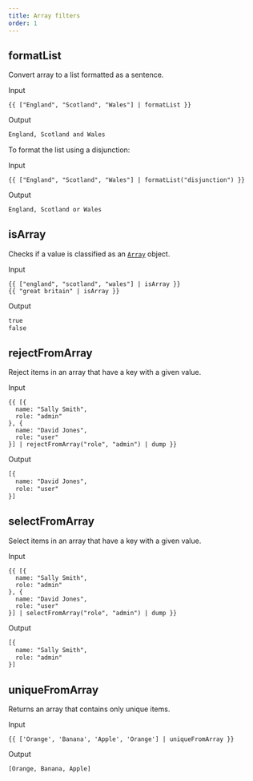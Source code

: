 ```yaml
---
title: Array filters
order: 1
---
```


## formatList

Convert array to a list formatted as a sentence.

Input

```njk
{{ ["England", "Scotland", "Wales"] | formatList }}
```

Output

```html
England, Scotland and Wales
```

To format the list using a disjunction:

Input

```njk
{{ ["England", "Scotland", "Wales"] | formatList("disjunction") }}
```

Output

```html
England, Scotland or Wales
```

## isArray

Checks if a value is classified as an [`Array`](https://developer.mozilla.org/en-US/docs/Web/JavaScript/Reference/Global_Objects/Array) object.

Input

```njk
{{ ["england", "scotland", "wales"] | isArray }}
{{ "great britain" | isArray }}
```

Output

```html
true
false
```

## rejectFromArray

Reject items in an array that have a key with a given value.

Input

```njk
{{ [{
  name: "Sally Smith",
  role: "admin"
}, {
  name: "David Jones",
  role: "user"
}] | rejectFromArray("role", "admin") | dump }}
```

Output

```html
[{
  name: "David Jones",
  role: "user"
}]
```

## selectFromArray

Select items in an array that have a key with a given value.

Input

```njk
{{ [{
  name: "Sally Smith",
  role: "admin"
}, {
  name: "David Jones",
  role: "user"
}] | selectFromArray("role", "admin") | dump }}
```

Output

```html
[{
  name: "Sally Smith",
  role: "admin"
}]
```


## uniqueFromArray

Returns an array that contains only unique items.

Input

```njk
{{ ['Orange', 'Banana', 'Apple', 'Orange'] | uniqueFromArray }}
```

Output

```html
[Orange, Banana, Apple]
```
